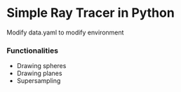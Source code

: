 # Simple Ray Tracer in Python

Modify data.yaml to modify environment

### Functionalities

 - Drawing spheres
 - Drawing planes
 - Supersampling
